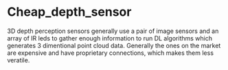 # Cheap_depth_sensor
3D depth perception sensors generally use a pair of image sensors and an array of IR leds to gather enough information to run DL algorithms which generates 3 dimentional point cloud data.
Generally the ones on the market are expensive and have proprietary connections, which makes them less veratile.
